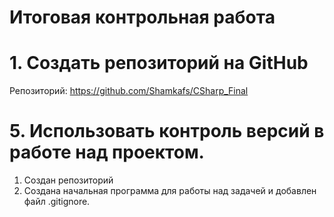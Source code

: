 # Итоговая контрольная работа
# 1. Создать репозиторий на GitHub
Репозиторий: https://github.com/Shamkafs/CSharp_Final


# 5. Использовать контроль версий в работе над проектом.
1. Создан репозиторий
2. Создана начальная программа для работы над задачей и добавлен файл .gitignore.
